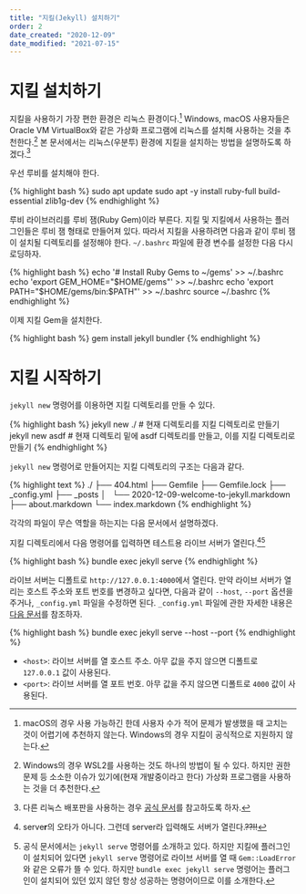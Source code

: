 ```yaml
---
title: "지킬(Jekyll) 설치하기"
order: 2
date_created: "2020-12-09"
date_modified: "2021-07-15"
---
```


# 지킬 설치하기

지킬을 사용하기 가장 편한 환경은 리눅스 환경이다.[^1] Windows, macOS 사용자들은 Oracle VM VirtualBox와 같은 가상화 프로그램에 리눅스를 설치해 사용하는 것을 추천한다.[^2] 본 문서에서는 리눅스(우분투) 환경에 지킬을 설치하는 방법을 설명하도록 하겠다.[^3]

[^1]: macOS의 경우 사용 가능하긴 한데 사용자 수가 적어 문제가 발생했을 때 고치는 것이 어렵기에 추천하지 않는다. Windows의 경우 지킬이 공식적으로 지원하지 않는다.
[^2]: Windows의 경우 WSL2를 사용하는 것도 하나의 방법이 될 수 있다. 하지만 권한 문제 등 소소한 이슈가 있기에(현재 개발중이라고 한다) 가상화 프로그램을 사용하는 것을 더 추천한다.
[^3]: 다른 리눅스 배포판을 사용하는 경우 [공식 문서](https://jekyllrb.com/docs/installation/other-linux/)를 참고하도록 하자.

우선 루비를 설치해야 한다.

{% highlight bash %}
sudo apt update
sudo apt -y install ruby-full build-essential zlib1g-dev
{% endhighlight %}

루비 라이브러리를 루비 잼(Ruby Gem)이라 부른다. 지킬 및 지킬에서 사용하는 플러그인들은 루비 잼 형태로 만들어져 있다. 따라서 지킬을 사용하려면 다음과 같이 루비 잼이 설치될 디렉토리를 설정해야 한다. `~/.bashrc` 파일에 환경 변수를 설정한 다음 다시 로딩하자.

{% highlight bash %}
echo '# Install Ruby Gems to ~/gems' >> ~/.bashrc
echo 'export GEM_HOME="$HOME/gems"' >> ~/.bashrc
echo 'export PATH="$HOME/gems/bin:$PATH"' >> ~/.bashrc
source ~/.bashrc
{% endhighlight %}

이제 지킬 Gem을 설치한다.

{% highlight bash %}
gem install jekyll bundler
{% endhighlight %}

# 지킬 시작하기

`jekyll new` 명령어를 이용하면 지킬 디렉토리를 만들 수 있다.

{% highlight bash %}
jekyll new ./    # 현재 디렉토리를 지킬 디렉토리로 만들기
jekyll new asdf  # 현재 디렉토리 밑에 asdf 디렉토리를 만들고, 이를 지킬 디렉토리로 만들기
{% endhighlight %}

`jekyll new` 명령어로 만들어지는 지킬 디렉토리의 구조는 다음과 같다.

{% highlight text %}
./
├── 404.html
├── Gemfile
├── Gemfile.lock
├── _config.yml
├── _posts
│   └── 2020-12-09-welcome-to-jekyll.markdown
├── about.markdown
└── index.markdown
{% endhighlight %}

각각의 파일이 무슨 역할을 하는지는 다음 문서에서 설명하겠다.

지킬 디렉토리에서 다음 명령어를 입력하면 테스트용 라이브 서버가 열린다.[^4][^5]

[^4]: serve**r**의 오타가 아니다. 그런데 server라 입력해도 서버가 열린다.~~??!!~~
[^5]: 공식 문서에서는 `jekyll serve` 명령어를 소개하고 있다. 하지만 지킬에 플러그인이 설치되어 있다면 `jekyll serve` 명령어로 라이브 서버를 열 때 `Gem::LoadError`와 같은 오류가 뜰 수 있다. 하지만 `bundle exec jekyll serve` 명령어는 플러그인이 설치되어 있던 있지 않던 항상 성공하는 명령어이므로 이를 소개한다.

{% highlight bash %}
bundle exec jekyll serve
{% endhighlight %}

라이브 서버는 디폴트로 `http://127.0.0.1:4000`에서 열린다. 만약 라이브 서버가 열리는 호스트 주소와 포트 번호를 변경하고 싶다면, 다음과 같이 `--host`, `--port` 옵션을 주거나, `_config.yml` 파일을 수정하면 된다. `_config.yml` 파일에 관한 자세한 내용은 [다음 문서](/jekyll/03-config-yml)를 참조하자.

{% highlight bash %}
bundle exec jekyll serve --host <host> --port <port>
{% endhighlight %}

- `<host>`: 라이브 서버를 열 호스트 주소. 아무 값을 주지 않으면 디폴트로 `127.0.0.1` 값이 사용된다.
- `<port>`: 라이브 서버를 열 포트 번호. 아무 값을 주지 않으면 디폴트로 `4000` 값이 사용된다.